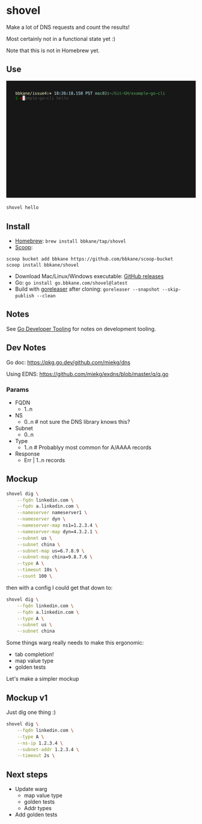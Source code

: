 # shovel

Make a lot of DNS requests and count the results!

Most certainly not in a functional state yet :)

Note that this is not in Homebrew yet.

## Use

![./demo.gif](./demo.gif)

```bash
shovel hello
```

## Install

- [Homebrew](https://brew.sh/): `brew install bbkane/tap/shovel`
- [Scoop](https://scoop.sh/):

```
scoop bucket add bbkane https://github.com/bbkane/scoop-bucket
scoop install bbkane/shovel
```

- Download Mac/Linux/Windows executable: [GitHub releases](https://github.com/bbkane/shovel/releases)
- Go: `go install go.bbkane.com/shovel@latest`
- Build with [goreleaser](https://goreleaser.com/) after cloning: `goreleaser --snapshot --skip-publish --clean`

## Notes

See [Go Developer Tooling](https://www.bbkane.com/blog/go-developer-tooling/) for notes on development tooling.

## Dev Notes

Go doc: https://pkg.go.dev/github.com/miekg/dns

Using EDNS: https://github.com/miekg/exdns/blob/master/q/q.go

### Params

- FQDN
  - 1..n
- NS
  - 0..n  # not sure the DNS library knows this?
- Subnet
  - 0..n
- Type
  - 1..n # Probablyy most common for A/AAAA records
- Response
  - Err | 1..n records

## Mockup

```bash
shovel dig \
    --fqdn linkedin.com \
    --fqdn a.linkedin.com \
    --nameserver nameserver1 \
    --nameserver dyn \
    --nameserver-map ns1=1.2.3.4 \
    --nameserver-map dyn=4.3.2.1 \
    --subnet us \
    --subnet china \
    --subnet-map us=6.7.8.9 \
    --subnet-map china=9.8.7.6 \
    --type A \
    --timeout 10s \
    --count 100 \
```

then with a config I could get that down to:

```bash
shovel dig \
    --fqdn linkedin.com \
    --fqdn a.linkedin.com \
    --type A \
    --subnet us \
    --subnet china
```

Some things warg really needs to make this ergonomic:

- tab completion!
- map value type
- golden tests

Let's make a simpler mockup

## Mockup v1

Just dig one thing :)

```bash
shovel dig \
    --fqdn linkedin.com \
    --type A \
    --ns-ip 1.2.3.4 \
    --subnet-addr 1.2.3.4 \
    --timeout 2s \
```

## Next steps

- Update warg
  - map value type
  - golden tests
  - Addr types
- Add golden tests